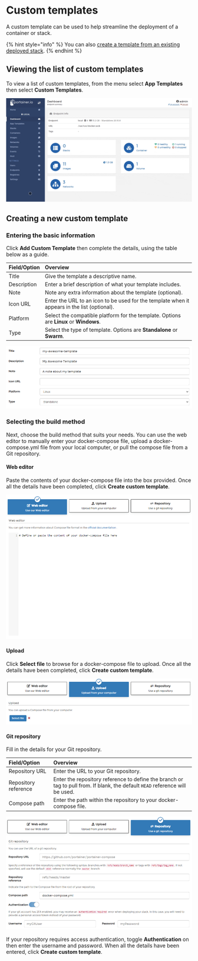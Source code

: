 # Custom templates

A custom template can be used to help streamline the deployment of a container or stack.

{% hint style="info" %}
You can also [create a template from an existing deployed stack](../stacks/template.md).
{% endhint %}

## Viewing the list of custom templates

To view a list of custom templates, from the menu select **App Templates** then select **Custom Templates**.

![](../../../.gitbook/assets/templates-custom-1.gif)

## Creating a new custom template

### Entering the basic information

Click **Add Custom Template** then complete the details, using the table below as a guide.

| Field/Option | Overview |
| :--- | :--- |
| Title | Give the template a descriptive name. |
| Description | Enter a brief description of what your template includes. |
| Note | Note any extra information about the template \(optional\). |
| Icon URL | Enter the URL to an icon to be used for the template when it appears in the list \(optional\). |
| Platform | Select the compatible platform for the template. Options are **Linux** or **Windows**. |
| Type | Select the type of template. Options are **Standalone** or **Swarm**. |

![](../../../.gitbook/assets/templates-custom-2.png)

### Selecting the build method

Next, choose the build method that suits your needs. You can use the web editor to manually enter your docker-compose file, upload a docker-compose.yml file from your local computer, or pull the compose file from a Git repository.

#### Web editor

Paste the contents of your docker-compose file into the box provided. Once all the details have been completed, click **Create custom template**.

![Using the Web editor](../../../.gitbook/assets/templates-custom-3.png)

#### Upload

Click **Select file** to browse for a docker-compose file to upload. Once all the details have been completed, click **Create custom template**.

![Using the Upload method](../../../.gitbook/assets/templates-custom-4.png)

#### Git repository

Fill in the details for your Git repository.

| Field/Option | Overview |
| :--- | :--- |
| Repository URL | Enter the URL to your Git repository. |
| Repository reference | Enter the repository reference to define the branch or tag to pull from. If blank, the default `HEAD` reference will be used. |
| Compose path | Enter the path within the repository to your docker-compose file. |

![Configuring a Git repository](../../../.gitbook/assets/templates-custom-5.png)

If your repository requires access authentication, toggle **Authentication** on then enter the username and password. When all the details have been entered, click **Create custom template**.

